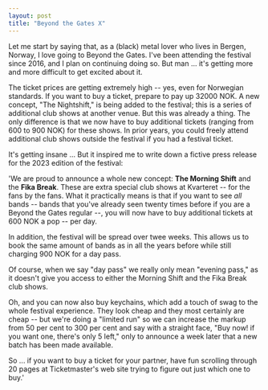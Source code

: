 ```yaml
---
layout: post
title: "Beyond the Gates X"
---
```

Let me start by saying that, as a (black) metal lover who lives in Bergen, Norway, I love going to Beyond the Gates. I've been attending the festival since 2016, and I plan on continuing doing so. But man ... it's getting more and more difficult to get excited about it. 

The ticket prices are getting extremely high -- yes, even for Norwegian standards. If you want to buy a ticket, prepare to pay up 32000 NOK. A new concept, "The Nightshift," is being added to the festival; this is a series of additional club shows at another venue. But this was already a thing. The only difference is that we now have to buy additional tickets (ranging from 600 to 900 NOK) for these shows. In prior years, you could freely attend additional club shows outside the festival if you had a festival ticket.

It's getting insane ... But it inspired me to write down a fictive press release for the 2023 edition of the festival:

'We are proud to announce a whole new concept: **The Morning Shift** and the **Fika Break**. These are extra special club shows at Kvarteret -- for the fans by the fans. What it practically means is that if you want to see *all* bands -- bands that you've already seen twenty times before if you are a Beyond the Gates regular --, you will now have to buy additional tickets at 600 NOK a pop -- per day. 

In addition, the festival will be spread over twee weeks. This allows us to book the same amount of bands as in all the years before while still charging 900 NOK for a day pass. 

Of course, when we say "day pass" we really only mean "evening pass," as it doesn't give you access to either the Morning Shift and the Fika Break club shows. 

Oh, and you can now also buy keychains, which add a touch of swag to the whole festival experience. They look cheap and they most certainly are cheap -- but we're doing a "limited run" so we can increase the markup from 50 per cent to 300 per cent and say with a straight face, "Buy now! if you want one, there's only 5 left," only to announce a week later that a new batch has been made available. 

So ... if you want to buy a ticket for your partner, have fun scrolling through 20 pages at Ticketmaster's web site trying to figure out just which one to buy.'
